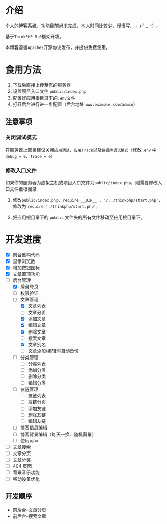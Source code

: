 # 介绍
个人的博客系统，功能目前尚未完成，本人时间比较少，慢慢写... ╮(╯_╰)╭

基于`ThinkPHP 5.0`框架开发。

本博客遵循`Apache2`开源协议发布，并提供免费使用。

# 食用方法
1. 下载后直接上传至您的服务器
2. 设置项目入口文件 `public/index.php`
3. 配置好应用根目录下的`.env`文件
4. 打开后台进行进一步配置（后台地址 `www.example.com/admin`）

## 注意事项
### 关闭调试模式

在服务器上部署建议关闭`应用调试`、`应用Trace`以及`数据库调试模式`（修改`.env` 中 `debug = 0`、`trace = 0`）

### 修改入口文件

如果你的服务器为虚拟主机或项目入口文件为`public/index.php`，则需要修改入口文件至根目录

1. 修改`public/index.php`，`require __DIR__ . '/../thinkphp/start.php';` 修改为 `require './thinkphp/start.php';`

2. 把应用根目录下的 `public` 文件夹的所有文件移动至应用根目录下。 

# 开发进度
- [x] 前台重构代码
- [x] 显示浏览数
- [x] 增加按钮图标
- [x] 文章置顶功能
- [ ] 后台管理
	- [x] 后台登录
	- [ ] 权限验证
	- [ ] 文章管理
		- [x] 文章列表
		- [ ] 文章分页
		- [x] 添加文章
		- [x] 编辑文章
		- [x] 删除文章
		- [ ] 搜索文章
		- [x] 文章别名
		- [ ] 文章添加/编辑时自动备份
	- [ ] 分类管理
		- [ ] 分类列表
		- [ ] 添加分类
		- [ ] 删除分类
		- [ ] 编辑分类
	- [ ] 友链管理
		- [ ] 友链列表
		- [ ] 友链分页
		- [ ] 添加友链
		- [ ] 删除友链
		- [ ] 编辑友链
	- [ ] 博客信息编辑
	- [ ] 博客背景编辑（每天一换、随机背景）
	- [ ] 使用pjax
- [ ] 文章搜索
- [ ] 文章分页
- [ ] 文章分类
- [ ] 404 页面
- [ ] 背景音乐功能
- [ ] 移动设备优化

## 开发顺序
- 前后台-文章分页
- 前后台-搜索文章